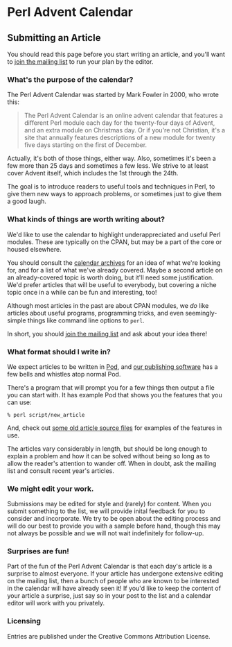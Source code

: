 #  Perl Advent Calendar
## Submitting an Article

You should read this page before you start writing an article, and you'll want
to [join the mailing list](http://mail.pm.org/mailman/listinfo/perladvent) to
run your plan by the editor.

### What's the purpose of the calendar?

The Perl Advent Calendar was started by Mark Fowler in 2000, who wrote this:

> The Perl Advent Calendar is an online advent calendar that features a
> different Perl module each day for the twenty-four days of Advent, and an
> extra module on Christmas day. Or if you're not Christian, it's a site that
> annually features descriptions of a new module for twenty five days starting
> on the first of December.

Actually, it's both of those things, either way.  Also, sometimes it's been a
few more than 25 days and sometimes a few less.  We strive to at least cover
Advent itself, which includes the 1st through the 24th.

The goal is to introduce readers to useful tools and techniques in Perl, to
give them new ways to approach problems, or sometimes just to give them a good
laugh.

### What kinds of things are worth writing about?

We'd like to use the calendar to highlight underappreciated and useful Perl
modules.  These are typically on the CPAN, but may be a part of the core or
housed elsewhere.

You should consult the [calendar archives](/archives.html) for an idea of what
we're looking for, and for a list of what we've already covered.  Maybe a
second article on an already-covered topic is worth doing, but it'll need some
justification.  We'd prefer articles that will be useful to everybody, but
covering a niche topic once in a while can be fun and interesting, too!

Although most articles in the past are about CPAN modules, we *do* like
articles about useful programs, programming tricks, and even seemingly-simple
things like command line options to `perl`.

In short, you should [join the mailing
list](http://mail.pm.org/mailman/listinfo/perladvent) and ask about your idea
there!

### What format should I write in?

We expect articles to be written in
[Pod](http://perldoc.perl.org/perlpod.html), and [our publishing
software](http://metacpan.org/release/WWW-AdventCalendar) has a few bells and
whistles atop normal Pod.

There's a program that will prompt you for a few things then output
a file you can start with. It has example Pod that shows you the features
that you can use:

	% perl script/new_article

And, check out [some old article source
files](https://github.com/perladvent/Perl-Advent/tree/main/2020/articles) for
examples of the features in use.

The articles vary considerably in length, but should be long enough to explain
a problem and how it can be solved without being so long as to allow the
reader's attention to wander off.  When in doubt, ask the mailing list and
consult recent year's articles.

### We might edit your work.

Submissions may be edited for style and (rarely) for content.  When you submit
something to the list, we will provide inital feedback for you to consider and
incorporate.  We try to be open about the editing process and will do our best
to provide you with a sample before hand, though this may not always be
possible and we will not wait indefinitely for follow-up.

### Surprises are fun!

Part of the fun of the Perl Advent Calendar is that each day's article is a
surprise to almost everyone.  If your article has undergone extensive editing
on the mailing list, then a bunch of people who are known to be interested in
the calendar will have already seen it!  If you'd like to keep the content of
your article a surprise, just say so in your post to the list and a calendar
editor will work with you privately.

### Licensing

Entries are published under the Creative Commons Attribution License.
